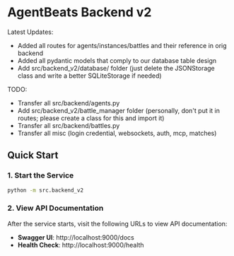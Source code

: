 # AgentBeats Backend v2

Latest Updates:
+ Added all routes for agents/instances/battles and their reference in orig backend
+ Added all pydantic models that comply to our database table design
+ Add src/backend_v2/database/ folder
  (just delete the JSONStorage class and write a better SQLiteStorage if needed)

TODO:
+ Transfer all src/backend/agents.py
+ Add src/backend_v2/battle_manager folder 
  (personally, don't put it in routes; please create a class for this and import it)
+ Transfer all src/backend/battles.py
+ Transfer all misc (login credential, websockets, auth, mcp, matches)

## Quick Start

### 1. Start the Service
```bash
python -m src.backend_v2
```

### 2. View API Documentation
After the service starts, visit the following URLs to view API documentation:

- **Swagger UI**: http://localhost:9000/docs
- **Health Check**: http://localhost:9000/health
